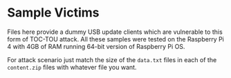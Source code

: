 # Sample Victims

Files here provide a dummy USB update clients which are vulnerable to this form of TOC-TOU attack. All these samples were tested on the Raspberry Pi 4 with 4GB of RAM running 64-bit version of Raspberry Pi OS.

For attack scenario just match the size of the `data.txt` files in each of the `content.zip` files with whatever file you want.
